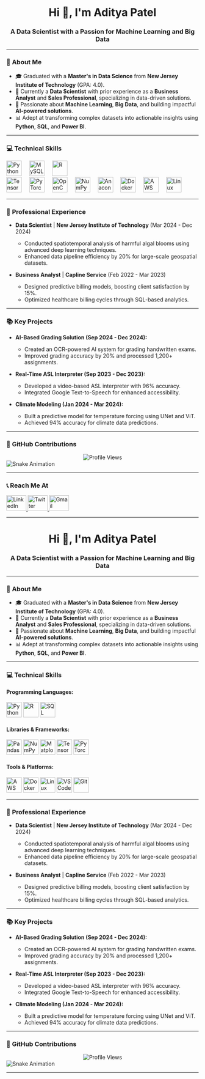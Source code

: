 <h1 align="center">Hi 👋, I'm Aditya Patel</h1>
<h3 align="center">A Data Scientist with a Passion for Machine Learning and Big Data</h3>

---

### 📜 **About Me**
- 🎓 Graduated with a **Master's in Data Science** from **New Jersey Institute of Technology** (GPA: 4.0).
- 💼 Currently a **Data Scientist** with prior experience as a **Business Analyst** and **Sales Professional**, specializing in data-driven solutions.
- 🌟 Passionate about **Machine Learning**, **Big Data**, and building impactful **AI-powered solutions**.
- 📊 Adept at transforming complex datasets into actionable insights using **Python**, **SQL**, and **Power BI**.

---

### 💻 **Technical Skills**
<div align="left">
  <img src="https://cdn.jsdelivr.net/gh/devicons/devicon/icons/python/python-original.svg" height="40" alt="Python" />
  <img width="12" />
  <img src="https://cdn.jsdelivr.net/gh/devicons/devicon/icons/mysql/mysql-original.svg" height="40" alt="MySQL" />
  <img width="12" />
  <img src="https://cdn.jsdelivr.net/gh/devicons/devicon/icons/r/r-original.svg" height="40" alt="R" />
</div>

<div align="left">
  <img src="https://cdn.jsdelivr.net/gh/devicons/devicon/icons/tensorflow/tensorflow-original.svg" height="40" alt="TensorFlow" />
  <img width="12" />
  <img src="https://cdn.jsdelivr.net/gh/devicons/devicon/icons/pytorch/pytorch-original.svg" height="40" alt="PyTorch" />
  <img width="12" />
  <img src="https://cdn.jsdelivr.net/gh/devicons/devicon/icons/opencv/opencv-original.svg" height="40" alt="OpenCV" />
  <img width="12" />
  <img src="https://cdn.jsdelivr.net/gh/devicons/devicon/icons/numpy/numpy-original.svg" height="40" alt="NumPy" />
  <img width="12" />
  <img src="https://cdn.jsdelivr.net/gh/devicons/devicon/icons/anaconda/anaconda-original.svg" height="40" alt="Anaconda" />
  <img width="12" />
  <img src="https://cdn.jsdelivr.net/gh/devicons/devicon/icons/docker/docker-original.svg" height="40" alt="Docker" />
  <img width="12" />
  <img src="https://cdn.jsdelivr.net/gh/devicons/devicon/icons/amazonwebservices/amazonwebservices-line-wordmark.svg" height="40" alt="AWS" />
  <img width="12" />
  <img src="https://cdn.jsdelivr.net/gh/devicons/devicon/icons/linux/linux-original.svg" height="40" alt="Linux" />
</div>

---

### 🔭 **Professional Experience**
- **Data Scientist** | **New Jersey Institute of Technology** (Mar 2024 - Dec 2024)
  - Conducted spatiotemporal analysis of harmful algal blooms using advanced deep learning techniques.
  - Enhanced data pipeline efficiency by 20% for large-scale geospatial datasets.

- **Business Analyst** | **Capline Service** (Feb 2022 - Mar 2023)
  - Designed predictive billing models, boosting client satisfaction by 15%.
  - Optimized healthcare billing cycles through SQL-based analytics.

---

### 📚 **Key Projects**
- **AI-Based Grading Solution (Sep 2024 - Dec 2024):**
  - Created an OCR-powered AI system for grading handwritten exams.
  - Improved grading accuracy by 20% and processed 1,200+ assignments.

- **Real-Time ASL Interpreter (Sep 2023 - Dec 2023):**
  - Developed a video-based ASL interpreter with 96% accuracy.
  - Integrated Google Text-to-Speech for enhanced accessibility.

- **Climate Modeling (Jan 2024 - Mar 2024):**
  - Built a predictive model for temperature forcing using UNet and ViT.
  - Achieved 94% accuracy for climate data predictions.

---

### 🐍 **GitHub Contributions**
<div align="center">
  <img src="https://profile-counter.glitch.me/AdityaPatel1068/count.svg?" alt="Profile Views" />
</div>

<img src="https://raw.githubusercontent.com/AdityaPatel1068/AdityaPatel1068/output/snake.svg" alt="Snake Animation" />

---

### 📞 **Reach Me At**
<div align="left">
  <a href="https://www.linkedin.com/in/adityapatel2609/" target="_blank">
    <img src="https://raw.githubusercontent.com/maurodesouza/profile-readme-generator/master/src/assets/icons/social/linkedin/default.svg" width="52" height="40" alt="LinkedIn" />
  </a>
  <a href="https://x.com/rexus_reborn?s=11" target="_blank">
    <img src="https://raw.githubusercontent.com/maurodesouza/profile-readme-generator/master/src/assets/icons/social/twitter/default.svg" width="52" height="40" alt="Twitter" />
  </a>
  <a href="mailto:aditya.patel2609@gmail.com" target="_blank">
    <img src="https://raw.githubusercontent.com/maurodesouza/profile-readme-generator/master/src/assets/icons/social/gmail/default.svg" width="52" height="40" alt="Gmail" />
  </a>
</div>

---


<h1 align="center">Hi 👋, I'm Aditya Patel</h1>
<h3 align="center">A Data Scientist with a Passion for Machine Learning and Big Data</h3>

---

### 📜 **About Me**
- 🎓 Graduated with a **Master's in Data Science** from **New Jersey Institute of Technology** (GPA: 4.0).
- 💼 Currently a **Data Scientist** with prior experience as a **Business Analyst** and **Sales Professional**, specializing in data-driven solutions.
- 🌟 Passionate about **Machine Learning**, **Big Data**, and building impactful **AI-powered solutions**.
- 📊 Adept at transforming complex datasets into actionable insights using **Python**, **SQL**, and **Power BI**.

---

### 💻 **Technical Skills**
#### Programming Languages:
<div align="left">
  <img src="https://cdn.jsdelivr.net/gh/devicons/devicon/icons/python/python-original.svg" height="40" alt="Python" />
  <img src="https://cdn.jsdelivr.net/gh/devicons/devicon/icons/r/r-original.svg" height="40" alt="R" />
  <img src="https://cdn.jsdelivr.net/gh/devicons/devicon/icons/sqlite/sqlite-original.svg" height="40" alt="SQL" />
</div>

#### Libraries & Frameworks:
<div align="left">
  <img src="https://cdn.jsdelivr.net/gh/devicons/devicon/icons/pandas/pandas-original.svg" height="40" alt="Pandas" />
  <img src="https://cdn.jsdelivr.net/gh/devicons/devicon/icons/numpy/numpy-original.svg" height="40" alt="NumPy" />
  <img src="https://cdn.jsdelivr.net/gh/devicons/devicon/icons/matplotlib/matplotlib-original.svg" height="40" alt="Matplotlib" />
  <img src="https://cdn.jsdelivr.net/gh/devicons/devicon/icons/tensorflow/tensorflow-original.svg" height="40" alt="TensorFlow" />
  <img src="https://cdn.jsdelivr.net/gh/devicons/devicon/icons/pytorch/pytorch-original.svg" height="40" alt="PyTorch" />
</div>

#### Tools & Platforms:
<div align="left">
  <img src="https://cdn.jsdelivr.net/gh/devicons/devicon/icons/amazonwebservices/amazonwebservices-original.svg" height="40" alt="AWS" />
  <img src="https://cdn.jsdelivr.net/gh/devicons/devicon/icons/docker/docker-original.svg" height="40" alt="Docker" />
  <img src="https://cdn.jsdelivr.net/gh/devicons/devicon/icons/linux/linux-original.svg" height="40" alt="Linux" />
  <img src="https://cdn.jsdelivr.net/gh/devicons/devicon/icons/vscode/vscode-original.svg" height="40" alt="VS Code" />
  <img src="https://cdn.jsdelivr.net/gh/devicons/devicon/icons/git/git-original.svg" height="40" alt="Git" />
</div>

---

### 🔭 **Professional Experience**
- **Data Scientist** | **New Jersey Institute of Technology** (Mar 2024 - Dec 2024)
  - Conducted spatiotemporal analysis of harmful algal blooms using advanced deep learning techniques.
  - Enhanced data pipeline efficiency by 20% for large-scale geospatial datasets.

- **Business Analyst** | **Capline Service** (Feb 2022 - Mar 2023)
  - Designed predictive billing models, boosting client satisfaction by 15%.
  - Optimized healthcare billing cycles through SQL-based analytics.

---

### 📚 **Key Projects**
- **AI-Based Grading Solution (Sep 2024 - Dec 2024):**
  - Created an OCR-powered AI system for grading handwritten exams.
  - Improved grading accuracy by 20% and processed 1,200+ assignments.

- **Real-Time ASL Interpreter (Sep 2023 - Dec 2023):**
  - Developed a video-based ASL interpreter with 96% accuracy.
  - Integrated Google Text-to-Speech for enhanced accessibility.

- **Climate Modeling (Jan 2024 - Mar 2024):**
  - Built a predictive model for temperature forcing using UNet and ViT.
  - Achieved 94% accuracy for climate data predictions.

---

### 🐍 **GitHub Contributions**
<div align="center">
  <img src="https://profile-counter.glitch.me/AdityaPatel1068/count.svg?" alt="Profile Views" />
</div>

<img src="https://raw.githubusercontent.com/AdityaPatel1068/AdityaPatel1068/output/snake.svg" alt="Snake Animation" />

---
